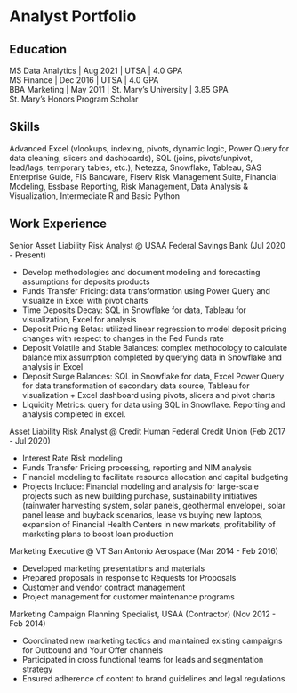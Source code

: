 # Analyst Portfolio

## Education
MS Data Analytics | Aug 2021 | UTSA | 4.0 GPA  
MS Finance | Dec 2016 | UTSA | 4.0 GPA  
BBA Marketing | May 2011 | St. Mary’s University | 3.85 GPA  
St. Mary’s Honors Program Scholar  

## Skills
Advanced Excel (vlookups, indexing, pivots, dynamic logic, Power Query for data cleaning, slicers and dashboards), SQL (joins, pivots/unpivot, lead/lags, temporary tables, etc.), Netezza, Snowflake, Tableau, SAS Enterprise Guide, FIS Bancware, Fiserv Risk Management Suite, Financial Modeling, Essbase Reporting, Risk Management, Data Analysis & Visualization, Intermediate R and Basic Python

## Work Experience
Senior Asset Liability Risk Analyst @ USAA Federal Savings Bank (Jul 2020 - Present)
- Develop methodologies and document modeling and forecasting assumptions for deposits products
- Funds Transfer Pricing: data transformation using Power Query and visualize in Excel with pivot charts
- Time Deposits Decay: SQL in Snowflake for data, Tableau for visualization, Excel for analysis
- Deposit Pricing Betas: utilized linear regression to model deposit pricing changes with respect to changes in the Fed Funds rate
- Deposit Volatile and Stable Balances: complex methodology to calculate balance mix assumption completed by querying data in Snowflake and analysis in Excel
- Deposit Surge Balances: SQL in Snowflake for data, Excel Power Query for data transformation of secondary data source, Tableau for visualization + Excel dashboard using pivots, slicers and pivot charts
- Liquidity Metrics: query for data using SQL in Snowflake. Reporting and analysis completed in excel.

Asset Liability Risk Analyst @ Credit Human Federal Credit Union (Feb 2017 - Jul 2020)
- Interest Rate Risk modeling
- Funds Transfer Pricing processing, reporting and NIM analysis
- Financial modeling to facilitate resource allocation and capital budgeting
- Projects Include: Financial modeling and analysis for large-scale projects such as new building purchase, sustainability initiatives (rainwater harvesting system, solar panels, geothermal envelope), solar panel lease and buyback scenarios, lease vs buying new laptops, expansion of Financial Health Centers in new markets, profitability of marketing plans to boost loan production

Marketing Executive @ VT San Antonio Aerospace (Mar 2014 - Feb 2016)
- Developed marketing presentations and materials
-	Prepared proposals in response to Requests for Proposals
-	Customer and vendor contract management
-	Project management for customer maintenance programs

Marketing Campaign Planning Specialist, USAA (Contractor) (Nov 2012 - Feb 2014)
-	Coordinated new marketing tactics and maintained existing campaigns for Outbound and Your Offer channels
-	Participated in cross functional teams for leads and segmentation strategy 
-	Ensured adherence of content to brand guidelines and legal regulations
